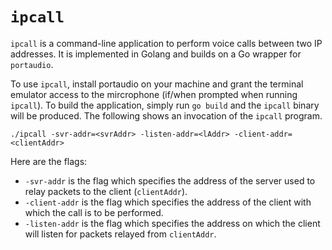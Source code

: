 # `ipcall`

`ipcall` is a command-line application to perform voice calls between two IP
addresses. It is implemented in Golang and builds on a Go wrapper for
`portaudio`.

To use `ipcall`, install portaudio on your machine and grant the terminal
emulator access to the mircrophone (if/when prompted when running `ipcall`). To
build the application, simply run `go build` and the `ipcall` binary will be
produced. The following shows an invocation of the `ipcall` program.

```
./ipcall -svr-addr=<svrAddr> -listen-addr=<lAddr> -client-addr=<clientAddr>
```

Here are the flags:

* `-svr-addr` is the flag which specifies the address of the server used to
  relay packets to the client (`clientAddr`).
* `-client-addr` is the flag which specifies the address of the client with
  which the call is to be performed.
* `-listen-addr` is the flag which specifies the address on which the client
  will listen for packets relayed from `clientAddr`.
